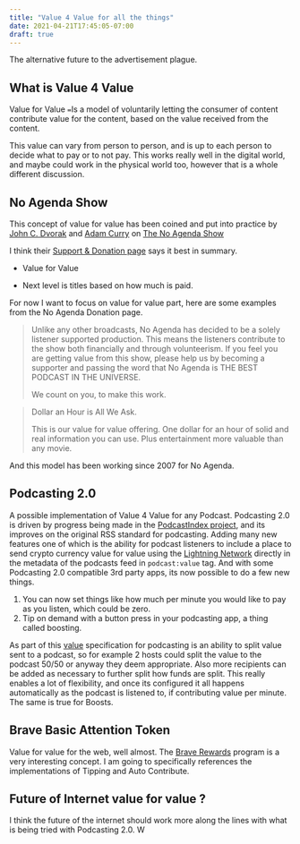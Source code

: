 ```yaml
---
title: "Value 4 Value for all the things"
date: 2021-04-21T17:45:05-07:00
draft: true
---
```

The alternative future to the advertisement plague. 

## What is Value 4 Value

 Value for Value `=`Is a model of voluntarily letting the consumer of content contribute value for the content, based on the value received from the content.

 This value can vary from person to person, and is up to each person to decide what to pay or to not pay. This works really well in the digital world, and maybe could work in the physical world too, however that is a whole different discussion.

## No Agenda Show

This concept of value for value has been coined and put into practice by [John C. Dvorak](https://en.wikipedia.org/wiki/John_C._Dvorak) and [Adam Curry](https://en.wikipedia.org/wiki/Adam_Curry) on [The No Agenda Show](https://en.wikipedia.org/wiki/No_Agenda)

I think their [Support & Donation page](http://dvorak.org/na/) says it best in summary.

- Value for Value 

- Next level is titles based on how much is paid. 

For now I want to focus on value for value part, here are some examples from the No Agenda Donation page.

>Unlike any other broadcasts, No Agenda has decided to be a solely listener supported production. This means the listeners contribute to the show both financially and through volunteerism. If you feel you are getting value from this show, please help us by becoming a supporter and passing the word that No Agenda is THE BEST PODCAST IN THE UNIVERSE.
>
>We count on you, to make this work.

> Dollar an Hour is All We Ask.
>
>This is our value for value offering. One dollar for an hour of solid and real information you can use. Plus entertainment more valuable than any movie.

And this model has been working since 2007 for No Agenda.

## Podcasting 2.0

A possible implementation of Value 4 Value for any Podcast. Podcasting 2.0 is driven by progress being made in the [PodcastIndex project](https://podcastindex.org/), and its improves on the original RSS standard for podcasting. Adding many new features one of which is the ability for podcast listeners to include a place to send crypto currency value for value using the [Lightning Network](https://lightning.network/) directly in the metadata of the podcasts feed in `podcast:value` tag. And with some Podcasting 2.0 compatible 3rd party apps, its now possible to do a few new things. 

1. You can now set things like how much per minute you would like to pay as you listen, which could be zero. 
2. Tip on demand with a button press in your podcasting app, a thing called boosting.

As part of this [value](https://github.com/Podcastindex-org/podcast-namespace/blob/main/value/value.md) specification for podcasting is an ability to split value sent to a podcast, so for example 2 hosts could split the value to the podcast 50/50 or anyway they deem appropriate. Also more recipients can be added as necessary to further split how funds are split. This really enables a lot of flexibility, and once its configured it all happens automatically as the podcast is listened to, if contributing value per minute. The same is true for Boosts.  

## Brave Basic Attention Token

Value for value for the web, well almost. The [Brave Rewards](https://brave.com/brave-rewards/) program is a very interesting concept. I am going to specifically references the implementations of Tipping and Auto Contribute.

## Future of Internet value for value ? 

I think the future of the internet should work more along the lines with what is being tried with Podcasting 2.0. W 